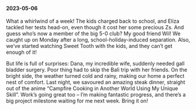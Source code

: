 #### 2023-05-06

What a whirlwind of a week! The kids charged back to school, and Eliza tackled her tests head-on, even though it cost her some precious Zs. And guess who’s now a member of the big 5-0 club? My good friend Wil! We caught up on Monday after a long, school-holiday-induced separation. Also, we’ve started watching Sweet Tooth with the kids, and they can’t get enough of it!

But life is full of surprises: Dana, my incredible wife, suddenly needed gall bladder surgery. Poor thing had to skip the Bali trip with her friends. On the bright side, the weather turned cold and rainy, making our home a perfect nest of comfort. Last night, we savoured an amazing steak dinner, straight out of the anime “Campfire Cooking in Another World Using My Unique Skill”. Work’s going great too – I’m making fantastic progress, and there’s a big project milestone waiting for me next week. Bring it on!